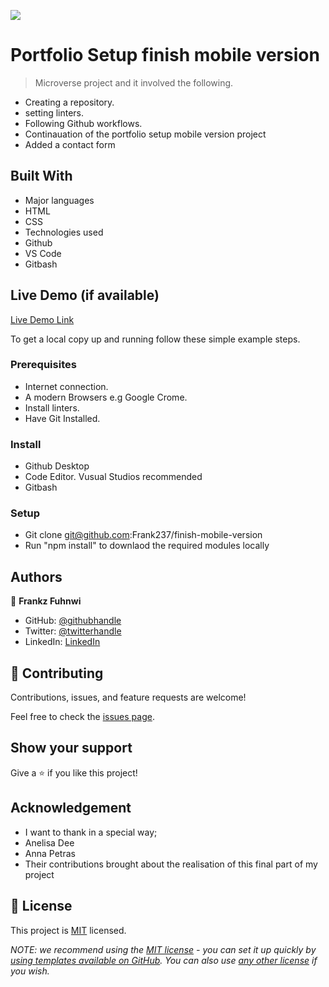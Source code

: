![](https://img.shields.io/badge/Microverse-blueviolet)

# Portfolio Setup finish mobile version 

> Microverse project and it involved the following.
- Creating a repository.
- setting linters.
- Following Github workflows.
- Continauation of the portfolio setup mobile version project
- Added a contact form


## Built With

- Major languages
 - HTML
 - CSS
- Technologies used
 - Github
 - VS Code
 - Gitbash

## Live Demo (if available)

[Live Demo Link](https://livedemo.com)


To get a local copy up and running follow these simple example steps.

### Prerequisites
- Internet connection.
- A modern Browsers e.g Google Crome.
- Install linters.
- Have Git Installed.

### Install
- Github Desktop
- Code Editor. Vusual Studios recommended
- Gitbash

### Setup

- Git clone git@github.com:Frank237/finish-mobile-version
- Run "npm install" to downlaod the required modules locally

## Authors

👤 **Frankz Fuhnwi**

- GitHub: [@githubhandle](https://github.com/Franky237)
- Twitter: [@twitterhandle](https://twitter.com/frankzfuhnwi)
- LinkedIn: [LinkedIn](https://www.linkedin.com/in/frankz-fuhnwi-21b59b223/)

## 🤝 Contributing

Contributions, issues, and feature requests are welcome!

Feel free to check the [issues page](../../issues/).

## Show your support

Give a ⭐️ if you like this project!

## Acknowledgement
- I want to thank in a special way;
- Anelisa Dee
- Anna Petras
- Their contributions brought about the realisation of this final part of my project

## 📝 License

This project is [MIT](./LICENSE) licensed.

_NOTE: we recommend using the [MIT license](https://choosealicense.com/licenses/mit/) - you can set it up quickly by [using templates available on GitHub](https://docs.github.com/en/communities/setting-up-your-project-for-healthy-contributions/adding-a-license-to-a-repository). You can also use [any other license](https://choosealicense.com/licenses/) if you wish._
